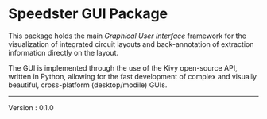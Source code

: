 # Speedster GUI Package

This package holds the main *Graphical User Interface* framework for the visualization of integrated circuit layouts and back-annotation of extraction information directly on the layout.

The GUI is implemented through the use of the Kivy open-source API, written in Python, allowing for the fast development of complex and visually beautiful, cross-platform (desktop/modile) GUIs.

---
Version : 0.1.0